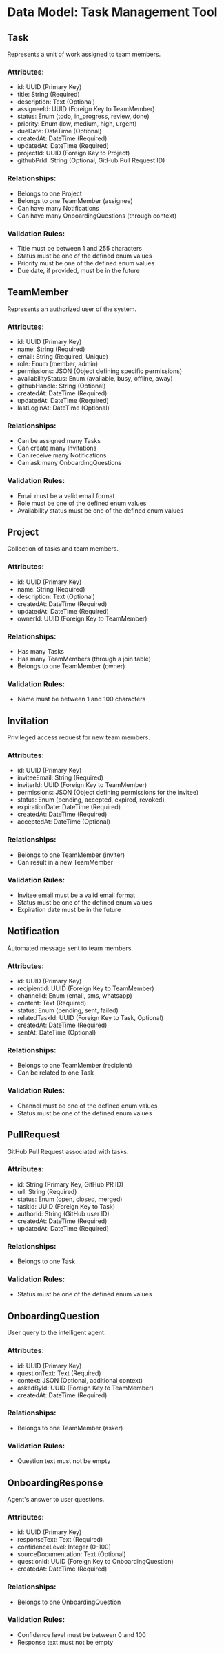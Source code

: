 # Data Model: Task Management Tool

## Task
Represents a unit of work assigned to team members.

### Attributes:
- id: UUID (Primary Key)
- title: String (Required)
- description: Text (Optional)
- assigneeId: UUID (Foreign Key to TeamMember)
- status: Enum (todo, in_progress, review, done)
- priority: Enum (low, medium, high, urgent)
- dueDate: DateTime (Optional)
- createdAt: DateTime (Required)
- updatedAt: DateTime (Required)
- projectId: UUID (Foreign Key to Project)
- githubPrId: String (Optional, GitHub Pull Request ID)

### Relationships:
- Belongs to one Project
- Belongs to one TeamMember (assignee)
- Can have many Notifications
- Can have many OnboardingQuestions (through context)

### Validation Rules:
- Title must be between 1 and 255 characters
- Status must be one of the defined enum values
- Priority must be one of the defined enum values
- Due date, if provided, must be in the future

## TeamMember
Represents an authorized user of the system.

### Attributes:
- id: UUID (Primary Key)
- name: String (Required)
- email: String (Required, Unique)
- role: Enum (member, admin)
- permissions: JSON (Object defining specific permissions)
- availabilityStatus: Enum (available, busy, offline, away)
- githubHandle: String (Optional)
- createdAt: DateTime (Required)
- updatedAt: DateTime (Required)
- lastLoginAt: DateTime (Optional)

### Relationships:
- Can be assigned many Tasks
- Can create many Invitations
- Can receive many Notifications
- Can ask many OnboardingQuestions

### Validation Rules:
- Email must be a valid email format
- Role must be one of the defined enum values
- Availability status must be one of the defined enum values

## Project
Collection of tasks and team members.

### Attributes:
- id: UUID (Primary Key)
- name: String (Required)
- description: Text (Optional)
- createdAt: DateTime (Required)
- updatedAt: DateTime (Required)
- ownerId: UUID (Foreign Key to TeamMember)

### Relationships:
- Has many Tasks
- Has many TeamMembers (through a join table)
- Belongs to one TeamMember (owner)

### Validation Rules:
- Name must be between 1 and 100 characters

## Invitation
Privileged access request for new team members.

### Attributes:
- id: UUID (Primary Key)
- inviteeEmail: String (Required)
- inviterId: UUID (Foreign Key to TeamMember)
- permissions: JSON (Object defining permissions for the invitee)
- status: Enum (pending, accepted, expired, revoked)
- expirationDate: DateTime (Required)
- createdAt: DateTime (Required)
- acceptedAt: DateTime (Optional)

### Relationships:
- Belongs to one TeamMember (inviter)
- Can result in a new TeamMember

### Validation Rules:
- Invitee email must be a valid email format
- Status must be one of the defined enum values
- Expiration date must be in the future

## Notification
Automated message sent to team members.

### Attributes:
- id: UUID (Primary Key)
- recipientId: UUID (Foreign Key to TeamMember)
- channelId: Enum (email, sms, whatsapp)
- content: Text (Required)
- status: Enum (pending, sent, failed)
- relatedTaskId: UUID (Foreign Key to Task, Optional)
- createdAt: DateTime (Required)
- sentAt: DateTime (Optional)

### Relationships:
- Belongs to one TeamMember (recipient)
- Can be related to one Task

### Validation Rules:
- Channel must be one of the defined enum values
- Status must be one of the defined enum values

## PullRequest
GitHub Pull Request associated with tasks.

### Attributes:
- id: String (Primary Key, GitHub PR ID)
- url: String (Required)
- status: Enum (open, closed, merged)
- taskId: UUID (Foreign Key to Task)
- authorId: String (GitHub user ID)
- createdAt: DateTime (Required)
- updatedAt: DateTime (Required)

### Relationships:
- Belongs to one Task

### Validation Rules:
- Status must be one of the defined enum values

## OnboardingQuestion
User query to the intelligent agent.

### Attributes:
- id: UUID (Primary Key)
- questionText: Text (Required)
- context: JSON (Optional, additional context)
- askedById: UUID (Foreign Key to TeamMember)
- createdAt: DateTime (Required)

### Relationships:
- Belongs to one TeamMember (asker)

### Validation Rules:
- Question text must not be empty

## OnboardingResponse
Agent's answer to user questions.

### Attributes:
- id: UUID (Primary Key)
- responseText: Text (Required)
- confidenceLevel: Integer (0-100)
- sourceDocumentation: Text (Optional)
- questionId: UUID (Foreign Key to OnboardingQuestion)
- createdAt: DateTime (Required)

### Relationships:
- Belongs to one OnboardingQuestion

### Validation Rules:
- Confidence level must be between 0 and 100
- Response text must not be empty